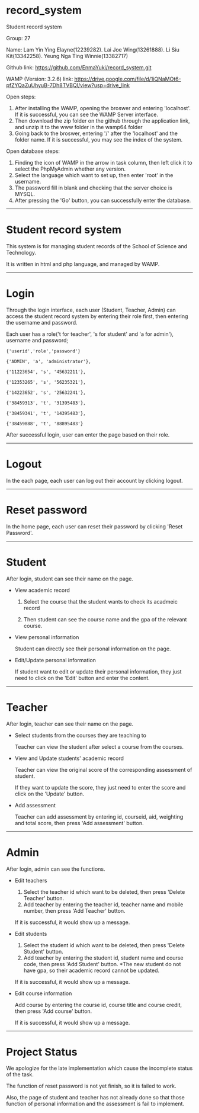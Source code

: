 # record_system
 Student record system

Group: 27

Name: 
Lam Yin Ying Elayne(12239282).
Lai Joe Wing(13261888).
Li Siu Kit(13342258).
Yeung Nga Ting Winnie(13382717)

Github link: https://github.com/EnmaYuki/record_system.git

WAMP (Version: 3.2.6) link: https://drive.google.com/file/d/1iQNaMOt6-pfZYQaZuUhyuB-7Dh8TVBQI/view?usp=drive_link

Open steps:
1. After installing the WAMP, opening the broswer and entering 'localhost'. If it is successful, you can see the WAMP Server interface.
2. Then download the zip folder on the github through the application link, and unzip it to the www folder in the wamp64 folder
3. Going back to the broswer, entering '/' after the 'localhost' and the folder name. If it is successful, you may see the index of the system.

Open database steps:
1. Finding the icon of WAMP in the arrow in task column, then left click it to select the PhpMyAdmin whether any version.
2. Select the language which want to set up, then enter 'root' in the username.
3. The password fill in blank and checking that the server choice is MYSQL.
4. After pressing the 'Go' button, you can successfully enter the database.

********************************************
# Student record system
This system is for managing student records of the School of Science and Technology.

It is written in html and php language, and managed by WAMP.

********************************************
# Login
Through the login interface, each user (Student, Teacher, Admin) can access the student record system by entering their role first, then entering the username and password.

Each user has a role('t for teacher', 's for student' and 'a for admin'), username and password;

	{'userid','role','password'}
 
	{'ADMIN', 'a', 'administrator'},
 
	{'11223654', 's', '45632211'},
 
	{'12353265', 's', '56235321'},
 
	{'14223652', 's', '25632241'},
 
	{'38459313', 't', '31395483'},
 
	{'38459341', 't', '14395483'},
 
	{'38459888', 't', '88895483'}

After successful login, user can enter the page based on their role.

********************************************
# Logout
In the each page, each user can log out their account by clicking logout.

********************************************
# Reset password
In the home page, each user can reset their password by clicking 'Reset Password'.

********************************************
# Student
After login, student can see their name on the page.

- View academic record
  
  1. Select the course that the student wants to check its acadmeic record
  
  2. Then student can see the course name and the gpa of the relevant course.
  
- View personal information
  
  Student can directly see their personal information on the page.
  
- Edit/Update personal information
  
  If student want to edit or update their personal information, they just need to click on the 'Edit' button and enter the content.

********************************************
# Teacher
After login, teacher can see their name on the page.

- Select students from the courses they are teaching to

  Teacher can view the student after select a course from the courses.
  
- View and Update students' academic record

  Teacher can view the original score of the corresponding assessment of student.

  If they want to update the score, they just need to enter the score and click on the 'Update' button.

- Add assessment
  
  Teacher can add assessment by entering id, courseid, aid, weighting and total score, then press 'Add assessment' button.

********************************************
# Admin
After login, admin can see the functions.

- Edit teachers
  1. Select the teacher id which want to be deleted, then press 'Delete Teacher' button.
  2. Add teacher by entering the teacher id, teacher name and mobile number, then press 'Add Teacher' button.
  
  If it is successful, it would show up a message.

- Edit students
  1. Select the student id which want to be deleted, then press 'Delete Student' button.
  2. Add teacher by entering the student id, student name and course code, then press 'Add Student' button.
  *The new student do not have gpa, so their academic record cannot be updated.
  
  If it is successful, it would show up a message.

- Edit course information
  
  Add course by entering the course id, course title and course credit, then press 'Add course' button.
  
  If it is successful, it would show up a message.

********************************************
# Project Status
We apologize for the late implementation which cause the incomplete status of the task. 

The function of reset password is not yet finish, so it is failed to work.

Also, the page of student and teacher has not already done so that those function of personal information and the assessment is fail to implement.
